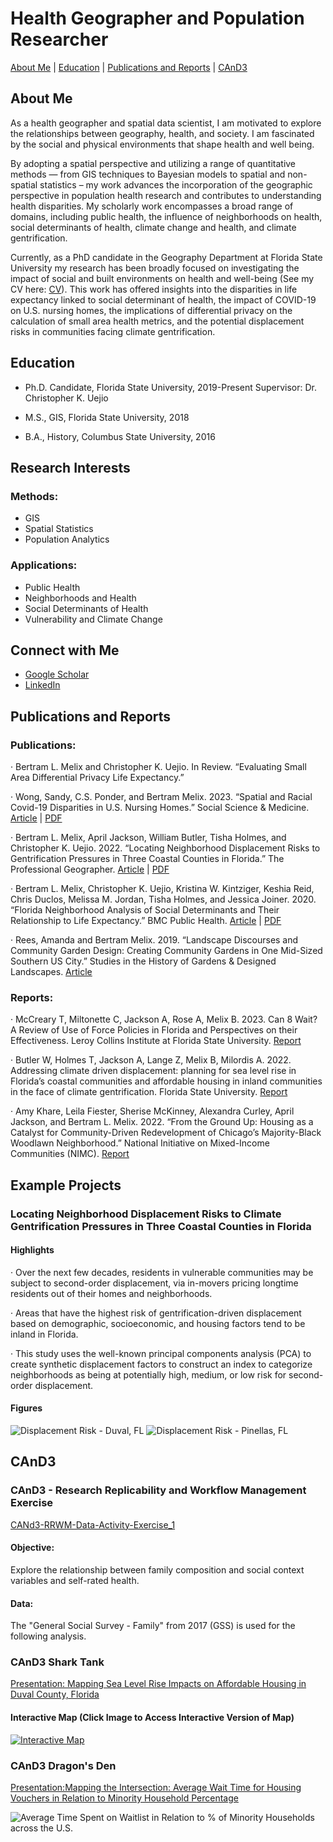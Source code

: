 # Health Geographer and Population Researcher

[About Me](#about-me) | [Education](#education) | [Publications and Reports](#publications-and-reports) | [CAnD3](CAnD3)

## About Me
As a health geographer and spatial data scientist, I am motivated to explore the relationships between geography, health, and society. I am fascinated by the social and physical environments that shape health and well being. 

By adopting a spatial perspective and utilizing a range of quantitative methods — from GIS techniques to Bayesian models to spatial and non-spatial statistics – my work advances the incorporation of the geographic perspective in population health research and contributes to understanding health disparities. My scholarly work encompasses a broad range of domains, including public health, the influence of neighborhoods on health, social determinants of health, climate change and health, and climate gentrification.

Currently, as a PhD candidate in the Geography Department at Florida State University my research has been broadly focused on investigating the impact of social and built environments on health and well-being (See my CV here: [CV](image/CV1.pdf)). This work has offered insights into the disparities in life expectancy linked to social determinant of health, the impact of COVID-19 on U.S. nursing homes, the implications of differential privacy on the calculation of small area health metrics, and the potential displacement risks in communities facing climate gentrification.


## Education 
- Ph.D. Candidate, Florida State University, 2019-Present
  Supervisor: Dr. Christopher K. Uejio

- M.S., GIS, Florida State University, 2018

- B.A., History, Columbus State University, 2016


## Research Interests
### Methods: 
- GIS
- Spatial Statistics
- Population Analytics

### Applications: 
- Public Health
- Neighborhoods and Health
- Social Determinants of Health
- Vulnerability and Climate Change

## Connect with Me

- [Google Scholar](https://scholar.google.com/citations?user=RJfxNTQAAAAJ&hl=en)
- [LinkedIn](https://www.linkedin.com/in/bertram-melix-672a12160/)

## Publications and Reports

### Publications:

·     Bertram L. Melix and Christopher K. Uejio. In Review. “Evaluating Small Area Differential Privacy Life Expectancy.” 

·     Wong, Sandy, C.S. Ponder, and Bertram Melix. 2023. “Spatial and Racial Covid-19 Disparities in U.S. Nursing Homes.” Social Science & Medicine. [Article](https://www.ncbi.nlm.nih.gov/pmc/articles/PMC10080861/) | [PDF](https://github.com/blm17e/Portfolio/blob/main/image/Spatial%20and%20racial%20covid-19%20disparities%20in%20U.S.%20nursing%20homes.pdf)

·     Bertram L. Melix, April Jackson, William Butler, Tisha Holmes, and Christopher K. Uejio. 2022. “Locating Neighborhood Displacement Risks to Gentrification Pressures in Three Coastal Counties in Florida.” The Professional Geographer. [Article](https://www.tandfonline.com/doi/abs/10.1080/00330124.2022.2087695) | [PDF](https://github.com/blm17e/Portfolio/blob/main/image/Locating%20Neighborhood%20Displacement%20Risks%20to%20Climate%20Gentrification%20Pressures%20in%20Three%20Coastal%20Counties%20in%20Florida.pdf)

·     Bertram L. Melix, Christopher K. Uejio, Kristina W. Kintziger, Keshia Reid, Chris Duclos, Melissa M. Jordan, Tisha Holmes, and Jessica Joiner. 2020. “Florida Neighborhood Analysis of Social Determinants and Their Relationship to Life Expectancy.” BMC Public Health. [Article](https://link-springer-com.proxy.lib.fsu.edu/content/pdf/10.1186/s12889-020-08754-x.pdf) | [PDF](https://github.com/blm17e/Portfolio/blob/main/image/Florida%20neighborhood%20analysis%20of%20social%20determinants%20and%20their%20relationship%20to%20life%20expectancy.pdf)

·     Rees, Amanda and Bertram Melix. 2019. “Landscape Discourses and Community Garden Design: Creating Community Gardens in One Mid-Sized Southern US City.” Studies in the History of Gardens & Designed Landscapes. [Article](https://www.tandfonline.com/doi/abs/10.1080/14601176.2018.1512797)

### Reports:

·     McCreary T, Miltonette C, Jackson A, Rose A, Melix B. 2023. Can 8 Wait? A Review of Use of Force Policies in Florida and Perspectives on their Effectiveness. Leroy Collins Institute at Florida State University. [Report](https://lci.fsu.edu/wp-content/uploads/2023/06/22-LCI-011-Can-8-Wait-Full-Report_V3.pdf)

·     Butler W, Holmes T, Jackson A, Lange Z, Melix B, Milordis A. 2022. Addressing climate driven displacement: planning for sea level rise in Florida’s coastal communities and affordable housing in inland communities in the face of climate gentrification. Florida State University. [Report](https://lci.fsu.edu//wp-content/uploads/sites/28/2022/02/Butler-Jackson-Holmes-et-al.-2021-Final-LCI-Report-Climate-Gentrification-Updated-min.pdf)

·     Amy Khare, Leila Fiester, Sherise McKinney, Alexandra Curley, April Jackson, and Bertram L. Melix. 2022. “From the Ground Up: Housing as a Catalyst for Community-Driven Redevelopment of Chicago’s Majority-Black Woodlawn Neighborhood.” National Initiative on Mixed-Income Communities (NIMC). [Report](https://www.poah.org/sites/default/files/related-files/From_the_ground_up_brief.pdf)


## Example Projects

### Locating Neighborhood Displacement Risks to Climate Gentrification Pressures in Three Coastal Counties in Florida
#### Highlights
·    Over the next few decades, residents in vulnerable communities may be subject to second-order displacement, via in-movers pricing longtime residents out of their homes and neighborhoods.

·    Areas that have the highest risk of gentrification-driven displacement based on demographic, socioeconomic, and housing factors tend to be inland in Florida.

·    This study uses the well-known principal components analysis (PCA) to create synthetic displacement factors to construct an index to categorize neighborhoods as being at potentially high, medium, or low risk for second-order displacement.

#### Figures
![Displacement Risk - Duval, FL](image/DRI_Duval.jpg)
![Displacement Risk - Pinellas, FL](image/DRI_Pinellas.jpg)


## CAnD3 

### CAnD3 - Research Replicability and Workflow Management Exercise

[CANd3-RRWM-Data-Activity-Exercise_1](https://github.com/blm17e/CAnD3-RRWM-Data-Activity-Exercise_1)

#### Objective:
Explore the relationship between family composition and social context variables and self-rated health. 

#### Data: 
The "General Social Survey - Family" from 2017 (GSS) is used for the following analysis. 


### CAnD3 Shark Tank
[Presentation: Mapping Sea Level Rise Impacts on Affordable Housing in Duval County, Florida](/image/Shark_Tank_Visualization.pptx)

#### Interactive Map (Click Image to Access Interactive Version of Map)
[![Interactive Map](image/Rplot.jpeg)](https://storage.googleapis.com/duvalaffordablehousing/interactiveMap.html)


### CAnD3 Dragon's Den 
[Presentation:Mapping the Intersection: Average Wait Time for Housing Vouchers in Relation to Minority Household Percentage](/image/Mapping_the_Intersection_Average_Wait_Time_for_Housing_Vouchers_in_Relation_to_Minority_Household_Percentage.pptx)

![Average Time Spent on Waitlist in Relation to % of Minority Households across the U.S.](image/FinalMap.jpg)

